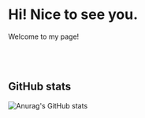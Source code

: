<!--
**zeke-iOS/zeke-iOS** is a ✨ _special_ ✨ repository because its `README.md` (this file) appears on your GitHub profile.

Here are some ideas to get you started:

- 🔭 I’m currently working on ...
- 🌱 I’m currently learning ...
- 👯 I’m looking to collaborate on ...
- 🤔 I’m looking for help with ...
- 💬 Ask me about ...
- 📫 How to reach me: ...
- 😄 Pronouns: ...
- ⚡ Fun fact: ...
-->

# Hi! Nice to see you.
Welcome to my page!
<br>
<br>
<br>
<br>
   
## GitHub stats
![Anurag's GitHub stats](https://github-readme-stats.vercel.app/api?username=zekexros&&show_icons=true&theme=radical)   


